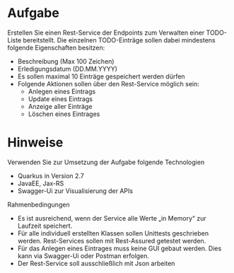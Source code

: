 # Aufgabe
Erstellen Sie einen Rest-Service der Endpoints zum Verwalten einer TODO-Liste bereitstellt. Die einzelnen TODO-Einträge sollen dabei mindestens folgende Eigenschaften besitzen:
* Beschreibung (Max 100 Zeichen)
* Erledigungsdatum (DD.MM.YYYY)
* Es sollen maximal 10 Einträge gespeichert werden dürfen
* Folgende Aktionen sollen über den Rest-Service möglich sein:
  * Anlegen eines Eintrags
  * Update eines Eintrags
  * Anzeige aller Einträge
  * Löschen eines Eintrages
  
# Hinweise
Verwenden Sie zur Umsetzung der Aufgabe folgende Technologien
* Quarkus in Version 2.7
* JavaEE, Jax-RS
* Swagger-Ui zur Visualisierung der APIs

Rahmenbedingungen
* Es ist ausreichend, wenn der Service alle Werte „in Memory“ zur Laufzeit speichert.
* Für alle individuell erstellten Klassen sollen Unittests geschrieben werden. Rest-Services sollen mit Rest-Assured getestet werden.
* Für das Anlegen eines Eintrages muss keine GUI gebaut werden. Dies kann via Swagger-Ui oder Postman erfolgen. 
* Der Rest-Service soll ausschließlich mit Json arbeiten
